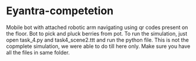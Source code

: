 # Eyantra-competetion 
Mobile bot with attached robotic arm navigating using qr codes present on the floor.
Bot to pick and pluck berries from pot.
To run the simulation, just open task_4.py and task4_scene2.ttt and run the python file.
This is not the copmplete simulation, we were able to do till here only.
Make sure you have all the files in same folder.

